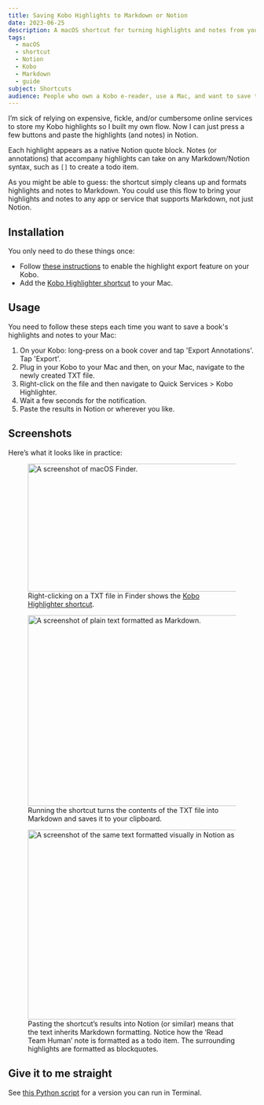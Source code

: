 ```yaml
---
title: Saving Kobo Highlights to Markdown or Notion
date: 2023-06-25
description: A macOS shortcut for turning highlights and notes from your Kobo into Markdown.
tags:
  - macOS
  - shortcut
  - Notion
  - Kobo
  - Markdown
  - guide
subject: Shortcuts
audience: People who own a Kobo e-reader, use a Mac, and want to save their highlights and notes in Markdown format for tools like Notion.
---
```


I’m sick of relying on expensive, fickle, and/or cumbersome online services to store my Kobo highlights so I built my own flow. Now I can just press a few buttons and paste the highlights (and notes) in Notion.

Each highlight appears as a native Notion quote block. Notes (or annotations) that accompany highlights can take on any Markdown/Notion syntax, such as `[]` to create a todo item.

As you might be able to guess: the shortcut simply cleans up and formats highlights and notes to Markdown. You could use this flow to bring your highlights and notes to any app or service that supports Markdown, not just Notion.

## Installation

You only need to do these things once:

- Follow [these instructions](https://www.reddit.com/r/kobo/comments/7swz6v/comment/dtnxr2r/) to enable the highlight export feature on your Kobo.
- Add the [Kobo Highlighter shortcut](https://www.icloud.com/shortcuts/3b4336f383764076bc2c2f6f8d336db7) to your Mac.

## Usage

You need to follow these steps each time you want to save a book's highlights and notes to your Mac:

1. On your Kobo: long-press on a book cover and tap 'Export Annotations'. Tap 'Export'.
2. Plug in your Kobo to your Mac and then, on your Mac, navigate to the newly created TXT file.
3. Right-click on the file and then navigate to Quick Services > Kobo Highlighter.
4. Wait a few seconds for the notification.
5. Paste the results in Notion or wherever you like.

## Screenshots

Here’s what it looks like in practice:

<figure>
  <img src="{% src 'kobo-shortcut.png' %}"
  srcset="{% srcset 'kobo-shortcut.png' %}"
  alt="A screenshot of macOS Finder."
  width="1088"
  height="260"
  loading="lazy">
  <figcaption>Right-clicking on a TXT file in Finder shows the <a href="https://www.icloud.com/shortcuts/3b4336f383764076bc2c2f6f8d336db7">Kobo Highlighter shortcut</a>.</figcaption>
</figure>

<figure>
  <img src="{% src 'kobo-markdown.png' %}"
  srcset="{% srcset 'kobo-markdown.png' %}"
  alt="A screenshot of plain text formatted as Markdown."
  width="1716"
  height="388"
  loading="lazy">
  <figcaption>Running the shortcut turns the contents of the TXT file into Markdown and saves it to your clipboard.</figcaption>
</figure>

<figure>
  <img src="{% src 'kobo-notion.png' %}"
  srcset="{% srcset 'kobo-notion.png' %}"
  alt="A screenshot of the same text formatted visually in Notion as blockquotes and a todo item."
  width="1488"
  height="386"
  loading="lazy">
  <figcaption>Pasting the shortcut’s results into Notion (or similar) means that the text inherits Markdown formatting. Notice how the ‘Read Team Human’ note is formatted as a todo item. The surrounding highlights are formatted as blockquotes.</figcaption>
</figure>

## Give it to me straight

See [this Python script](https://gist.github.com/dnywh/fd3fce09290b194e003c6870f153fd98) for a version you can run in Terminal.
